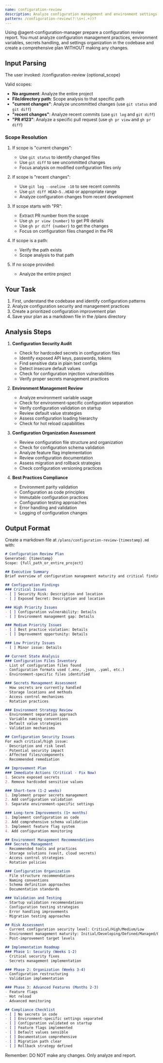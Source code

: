 ```yaml
---
name: configuration-review
description: Analyze configuration management and environment settings to identify security risks and improvement opportunities
pattern: /configuration-review(?:\s+(.+))?
---
```


Using @agent-configuration-manager prepare a configuration review report. You must analyze configuration management practices, environment variables, secrets handling, and settings organization in the codebase and create a comprehensive plan WITHOUT making any changes.

## Input Parsing
The user invoked: /configuration-review {optional_scope}

Valid scopes:
- **No argument**: Analyze the entire project
- **File/directory path**: Scope analysis to that specific path
- **"current changes"**: Analyze uncommitted changes (use `git status` and `git diff`)
- **"recent changes"**: Analyze recent commits (use `git log` and `git diff`)
- **"PR #123"**: Analyze a specific pull request (use `gh pr view` and `gh pr diff`)

### Scope Resolution
1. If scope is "current changes":
   - Use `git status` to identify changed files
   - Use `git diff` to see uncommitted changes
   - Focus analysis on modified configuration files only

2. If scope is "recent changes":
   - Use `git log --oneline -10` to see recent commits
   - Use `git diff HEAD~5..HEAD` or appropriate range
   - Analyze configuration changes from recent development

3. If scope starts with "PR":
   - Extract PR number from the scope
   - Use `gh pr view {number}` to get PR details
   - Use `gh pr diff {number}` to get the changes
   - Focus on configuration files changed in the PR

4. If scope is a path:
   - Verify the path exists
   - Scope analysis to that path

5. If no scope provided:
   - Analyze the entire project

## Your Task
1. First, understand the codebase and identify configuration patterns
2. Analyze configuration security and management practices
3. Create a prioritized configuration improvement plan
4. Save your plan as a markdown file in the /plans directory

## Analysis Steps
1. **Configuration Security Audit**
   - Check for hardcoded secrets in configuration files
   - Identify exposed API keys, passwords, tokens
   - Find sensitive data in plain text configs
   - Detect insecure default values
   - Check for configuration injection vulnerabilities
   - Verify proper secrets management practices

2. **Environment Management Review**
   - Analyze environment variable usage
   - Check for environment-specific configuration separation
   - Verify configuration validation on startup
   - Review default value strategies
   - Assess configuration loading hierarchy
   - Check for hot reload capabilities

3. **Configuration Organization Assessment**
   - Review configuration file structure and organization
   - Check for configuration schema validation
   - Analyze feature flag implementation
   - Review configuration documentation
   - Assess migration and rollback strategies
   - Check configuration versioning practices

4. **Best Practices Compliance**
   - Environment parity validation
   - Configuration as code principles
   - Immutable configuration practices
   - Configuration testing approaches
   - Error handling and validation
   - Logging of configuration changes

## Output Format
Create a markdown file at `/plans/configuration-review-{timestamp}.md` with:

```markdown
# Configuration Review Plan
Generated: {timestamp}
Scope: {full_path_or_entire_project}

## Executive Summary
Brief overview of configuration management maturity and critical findings

## Configuration Findings
### Critical Issues
- [ ] Security Risk: Description and location
- [ ] Exposed Secret: Description and location

### High Priority Issues
- [ ] Configuration vulnerability: Details
- [ ] Environment management gap: Details

### Medium Priority Issues
- [ ] Best practice violation: Details
- [ ] Improvement opportunity: Details

### Low Priority Issues
- [ ] Minor issue: Details

## Current State Analysis
### Configuration Files Inventory
- List of configuration files found
- Configuration formats used (.env, .json, .yaml, etc.)
- Environment-specific files identified

### Secrets Management Assessment
- How secrets are currently handled
- Storage locations and methods
- Access control mechanisms
- Rotation practices

### Environment Strategy Review
- Environment separation approach
- Variable naming conventions
- Default value strategies
- Validation mechanisms

## Configuration Security Issues
For each critical/high issue:
- Description and risk level
- Potential security impact
- Affected files/components
- Recommended remediation

## Improvement Plan
### Immediate Actions (Critical - Fix Now)
1. Secure exposed secrets
2. Remove hardcoded sensitive values

### Short-term (1-2 weeks)
1. Implement proper secrets management
2. Add configuration validation
3. Separate environment-specific settings

### Long-term Improvements (1+ months)
1. Implement configuration as code
2. Add comprehensive schema validation
3. Implement feature flag system
4. Add configuration monitoring

## Environment Management Recommendations
### Secrets Management
- Recommended tools and practices
- Storage solutions (vault, cloud secrets)
- Access control strategies
- Rotation policies

### Configuration Organization
- File structure recommendations
- Naming conventions
- Schema definition approaches
- Documentation standards

### Validation and Testing
- Startup validation recommendations
- Configuration testing strategies
- Error handling improvements
- Migration testing approaches

## Risk Assessment
- Current configuration security level: Critical/High/Medium/Low
- Environment management maturity: Initial/Developing/Defined/Managed/Optimizing
- Post-improvement target levels

## Implementation Roadmap
### Phase 1: Security (Weeks 1-2)
- Critical security fixes
- Secrets management implementation

### Phase 2: Organization (Weeks 3-4)  
- Configuration restructuring
- Validation implementation

### Phase 3: Advanced Features (Months 2-3)
- Feature flags
- Hot reload
- Advanced monitoring

## Compliance Checklist
- [ ] No secrets in code
- [ ] Environment-specific settings separated
- [ ] Configuration validated on startup
- [ ] Feature flags implemented
- [ ] Default values sensible
- [ ] Documentation comprehensive
- [ ] Migration path clear
- [ ] Rollback strategy defined
```

Remember: DO NOT make any changes. Only analyze and report.